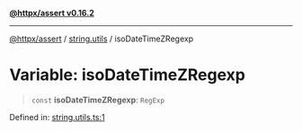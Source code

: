 [**@httpx/assert v0.16.2**](../../README.md)

***

[@httpx/assert](../../README.md) / [string.utils](../README.md) / isoDateTimeZRegexp

# Variable: isoDateTimeZRegexp

> `const` **isoDateTimeZRegexp**: `RegExp`

Defined in: [string.utils.ts:1](https://github.com/belgattitude/httpx/blob/7682ae8e8bf25ac4dbe7ea6b3b3dbe40b897e70c/packages/assert/src/string.utils.ts#L1)
